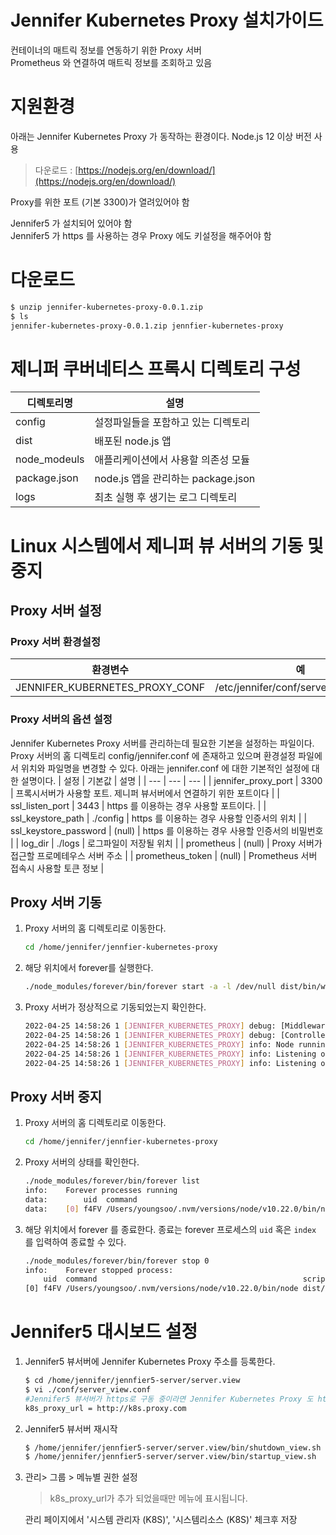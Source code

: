 # Jennifer Kubernetes Proxy 설치가이드

컨테이너의 매트릭 정보를 연동하기 위한 Proxy 서버  
Prometheus 와 연결하여 매트릭 정보를 조회하고 있음  

# 지원환경
아래는 Jennifer Kubernetes Proxy 가 동작하는 환경이다.
Node.js 12 이상 버전 사용
> 다운로드 : [https://nodejs.org/en/download/](https://nodejs.org/en/download/)

Proxy를 위한 포트 (기본 3300)가 열려있어야 함

Jennifer5 가 설치되어 있어야 함  
Jennifer5 가 https 를 사용하는 경우 Proxy 에도 키설정을 해주어야 함

# 다운로드


```sh
$ unzip jennifer-kubernetes-proxy-0.0.1.zip
$ ls 
jennifer-kubernetes-proxy-0.0.1.zip jennfier-kubernetes-proxy
```

# 제니퍼 쿠버네티스 프록시 디렉토리 구성
| 디렉토리명 | 설명|
| --- | --- |
| config | 설정파일들을 포함하고 있는 디렉토리 |
| dist | 배포된 node.js 앱 |
| node_modeuls | 애플리케이션에서 사용할 의존성 모듈 |
| package.json | node.js 앱을 관리하는 package.json |
| logs | 최초 실행 후 생기는 로그 디렉토리 |

# Linux 시스템에서 제니퍼 뷰 서버의 기동 및 중지

## Proxy 서버 설정
### Proxy 서버 환경설정 
| 환경변수 | 예 |
| --- | --- |
| JENNIFER_KUBERNETES_PROXY_CONF | /etc/jennifer/conf/server_proxy.conf |

### Proxy 서버의 옵션 설정
Jennifer Kubernetes Proxy 서버를 관리하는데 필요한 기본을 설정하는 파일이다.  
Proxy 서버의 홈 디렉토리 config/jennifer.conf 에 존재하고 있으며 환경설정 파일에서 위치와 파일명을 변경할 수 있다. 
아래는 jennifer.conf 에 대한 기본적인 설정에 대한 설명이다.
| 설정 | 기본값 | 설명 |
| --- | --- | --- |
| jennifer_proxy_port | 3300 | 프록시서버가 사용할 포트. 제니퍼 뷰서버에서 연결하기 위한 포트이다 |
| ssl_listen_port | 3443 | https 를 이용하는 경우 사용할 포트이다. |
| ssl_keystore_path | ./config | https 를 이용하는 경우 사용할 인증서의 위치 |
| ssl_keystore_password | (null) | https 를 이용하는 경우 사용할 인증서의 비밀번호 |
| log_dir | ./logs | 로그파일이 저장될 위치 |
| prometheus | (null) | Proxy 서버가 접근할 프로메테우스 서버 주소 |
| prometheus_token | (null) | Prometheus 서버 접속시 사용할 토큰 정보 |

## Proxy 서버 기동
1. Proxy 서버의 홈 디렉토리로 이동한다.
    ```sh
    cd /home/jennifer/jennfier-kubernetes-proxy
    ```
2. 해당 위치에서 forever를 실행한다.
    ```sh
    ./node_modules/forever/bin/forever start -a -l /dev/null dist/bin/www
    ```
3. Proxy 서버가 정상적으로 기동되었는지 확인한다.
    ```sh
    2022-04-25 14:58:26 1 [JENNIFER_KUBERNETES_PROXY] debug: [Middleware Loaded]:TokenVerifyMiddleware
    2022-04-25 14:58:26 1 [JENNIFER_KUBERNETES_PROXY] debug: [Controller Loaded]:TestController,PodsController,NodesController
    2022-04-25 14:58:26 1 [JENNIFER_KUBERNETES_PROXY] info: Node running on [dev] mode
    2022-04-25 14:58:26 1 [JENNIFER_KUBERNETES_PROXY] info: Listening on port 3300
    2022-04-25 14:58:26 1 [JENNIFER_KUBERNETES_PROXY] info: Listening on port 3443
    ```

## Proxy 서버 중지
1. Proxy 서버의 홈 디렉토리로 이동한다.
    ```sh
    cd /home/jennifer/jennfier-kubernetes-proxy

2. Proxy 서버의 상태를 확인한다.
    ```sh
    ./node_modules/forever/bin/forever list
    info:    Forever processes running
    data:        uid  command                                              script          forever pid   id logfile   uptime
    data:    [0] f4FV /Users/youngsoo/.nvm/versions/node/v10.22.0/bin/node dist/bin/www.js 39671   39695    /dev/null 0:0:0:8.132
    ```

3. 해당 위치에서 forever 를 종료한다.
    종료는 forever 프로세스의 `uid` 혹은 `index` 를 입력하여 종료할 수 있다.
    ```sh
    ./node_modules/forever/bin/forever stop 0
    info:    Forever stopped process:
        uid  command                                              script          forever pid   id logfile   uptime
    [0] f4FV /Users/youngsoo/.nvm/versions/node/v10.22.0/bin/node dist/bin/www.js 39671   39695    /dev/null 0:0:2:11.355999999999995
    ```


# Jennifer5 대시보드 설정
1. Jennifer5 뷰서버에 Jennifer Kubernetes Proxy 주소를 등록한다.
    ```sh
    $ cd /home/jennifer/jennfier5-server/server.view
    $ vi ./conf/server_view.conf
    #Jennifer5 뷰서버가 https로 구동 중이라면 Jennifer Kubernetes Proxy 도 https로 구동해야 합니다.
    k8s_proxy_url = http://k8s.proxy.com


2. Jennifer5 뷰서버 재시작
    ```sh
    $ /home/jennifer/jennfier5-server/server.view/bin/shutdown_view.sh
    $ /home/jennifer/jennfier5-server/server.view/bin/startup_view.sh
3. 관리> 그룹 > 메뉴별 권한 설정

    > k8s_proxy_url가 추가 되었을때만 메뉴에 표시됩니다.
    > 
    관리 페이지에서 '시스템 관리자 (K8S)', '시스템리소스 (K8S)' 체크후 저장



